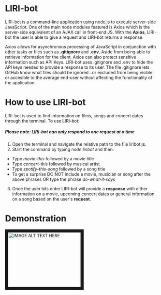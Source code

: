 # LIRI-bot

LIRI-bot is a command-line application using node.js to execute server-side JavaScript. 
One of the main node modules featured is Axios which is the server-side equivalent of
an AJAX call in front-end JS. With the **Axios**, LIRI-bot the user is able to give a request
and LIRI-bot returns a response.  

Axios allows for asynchronous processing of JavaScript in conjunction with other tasks or files
such as  **.gitignore** and **.env**. Aside from being able to retrieve information for the client, 
Axios can also protect sensitive information such as API Keys. LIRI-bot uses .gitignore and .env to
hide the API keys needed to provide a response to its user. The file .gitignore lets GitHub know 
what files should be ignored...or excluded from being visible or accesible to the average end-user 
without affecting the functionality of the application.  


# How to use LIRI-bot
LIRI-bot is used to find information on films, songs and concert dates through the terminal. 
To use LIRI-bot:

##### Please note:  LIRI-bot can only respond to one request at a time
1. Open the terminal and navigate the relative path to the file liribot.js. 
2. Start the command by typing *node liribot* and then: 


  - Type *movie-this* followed by a movie title
  - Type *concert-this* followed by musical artist
  - Type *spotify-this-song* followed by a song title
  - To get a surprise DO NOT include a movie, musician or song after the above phrases
  OR type the phrase *do-what-it-says*

  3. Once the user hits enter LIRI-bot will provide a **response** with either information on a movie, upcoming concert dates
  or general information on a song based on the user's **request**. 

  

# Demonstration
<a href="http://www.youtube.com/watch?feature=player_embedded&v=nSs6IVjA4_g
" target="_blank"><img src="http://img.youtube.com/vi/nSs6IVjA4_g/0.jpg" 
alt="IMAGE ALT TEXT HERE" width="240" height="180" border="10" /></a>


